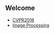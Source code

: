 ## Welcome

* [CVPR2018](https://hi-zhengcheng.github.io)
* [Image Processing](image-processing.md)
